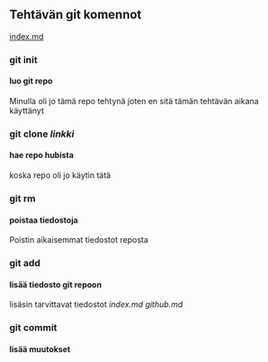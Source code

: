 <link rel="stylesheet" href="./style.css">


## Tehtävän git komennot

[index.md](./index.md)

### git init
#### luo git repo
Minulla oli jo tämä repo tehtynä joten en sitä tämän tehtävän aikana käyttänyt

### git clone _linkki_
#### hae repo hubista
koska repo oli jo käytin tätä

### git rm 
#### poistaa tiedostoja
Poistin aikaisemmat tiedostot reposta

### git add
#### lisää tiedosto git repoon
lisäsin tarvittavat tiedostot _index.md_ _github.md_

### git commit
#### lisää muutokset

